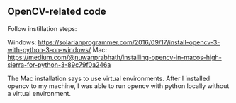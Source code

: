 ## OpenCV-related code

Follow instillation steps:

Windows: https://solarianprogrammer.com/2016/09/17/install-opencv-3-with-python-3-on-windows/
Mac: https://medium.com/@nuwanprabhath/installing-opencv-in-macos-high-sierra-for-python-3-89c79f0a246a

The Mac installation says to use virtual environments. After I installed opencv to my machine, I was able to run opencv with python locally without a virtual environment.